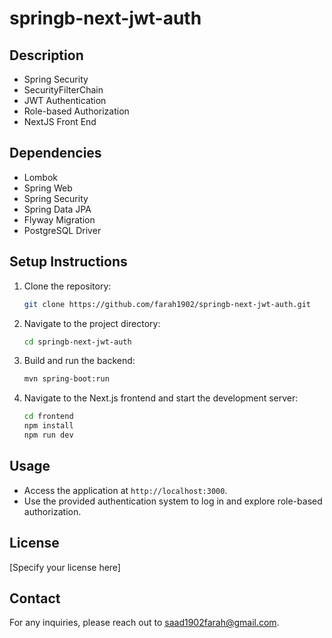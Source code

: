 # springb-next-jwt-auth

## Description
- Spring Security
- SecurityFilterChain
- JWT Authentication
- Role-based Authorization
- NextJS Front End

## Dependencies
- Lombok
- Spring Web
- Spring Security
- Spring Data JPA
- Flyway Migration
- PostgreSQL Driver

## Setup Instructions
1. Clone the repository:
   ```sh
   git clone https://github.com/farah1902/springb-next-jwt-auth.git
   ```
2. Navigate to the project directory:
   ```sh
   cd springb-next-jwt-auth
   ```
3. Build and run the backend:
   ```sh
   mvn spring-boot:run
   ```
4. Navigate to the Next.js frontend and start the development server:
   ```sh
   cd frontend
   npm install
   npm run dev
   ```

## Usage
- Access the application at `http://localhost:3000`.
- Use the provided authentication system to log in and explore role-based authorization.

## License
[Specify your license here]

## Contact
For any inquiries, please reach out to saad1902farah@gmail.com.

